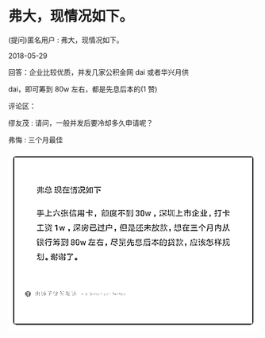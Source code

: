 # 弗大，现情况如下。

(提问)匿名用户 : 弗大，现情况如下。

2018-05-29

回答：企业比较优质，并发几家公积金网 dai 或者华兴月供

dai，即可筹到 80w 左右，都是先息后本的(1 赞)

评论区：

缪友茂 : 请问，一般并发后要冷却多久申请呢？

弗悔 : 三个月最佳

![image](img/Image_149.png)